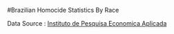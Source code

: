 #Brazilian Homocide Statistics By Race

Data Source : [Instituto de Pesquisa Economica Aplicada](https://www.ipea.gov.br/atlasviolencia/)
